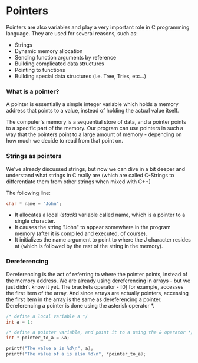 # Pointers

Pointers are also variables and play a very important role in C programming language. They are used for several reasons, such as:

* Strings
* Dynamic memory allocation
* Sending function arguments by reference
* Building complicated data structures
* Pointing to functions
* Building special data structures (i.e. Tree, Tries, etc...)


### What is a pointer?
A pointer is essentially a simple integer variable which holds a memory address that points to a value, instead of holding the actual value itself.

The computer's memory is a sequential store of data, and a pointer points to a specific part of the memory. Our program can use pointers in such a way that the pointers point to a large amount of memory - depending on how much we decide to read from that point on.

### Strings as pointers

We've already discussed strings, but now we can dive in a bit deeper and understand what strings in C really are (which are called C-Strings to differentiate them from other strings when mixed with C++)

The following line:
```c
char * name = "John";
```

* It allocates a local (*stack*) variable called name, which is a pointer to a single character.
* It causes the string "John" to appear somewhere in the program memory (after it is compiled and executed, of course).
* It initializes the name argument to point to where the J character resides at (which is followed by the rest of the string in the memory).


### Dereferencing

Dereferencing is the act of referring to where the pointer points, instead of the memory address. We are already using dereferencing in arrays - but we just didn't know it yet. The brackets operator - [0] for example, accesses the first item of the array. And since arrays are actually pointers, accessing the first item in the array is the same as dereferencing a pointer. Dereferencing a pointer is done using the asterisk operator \*.

```c
/* define a local variable a */
int a = 1;

/* define a pointer variable, and point it to a using the & operator */
int * pointer_to_a = &a;

printf("The value a is %d\n", a);
printf("The value of a is also %d\n", *pointer_to_a);
```